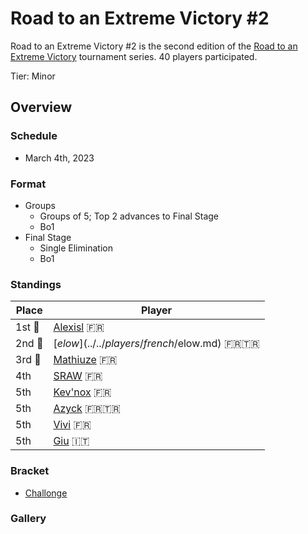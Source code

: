 # Road to an Extreme Victory #2

Road to an Extreme Victory #2 is the second edition of the [Road to an Extreme Victory](rtaxvmain.md) tournament series.
40 players participated.

Tier: Minor

## Overview

### Schedule
- March 4th, 2023

### Format
- Groups
  - Groups of 5; Top 2 advances to Final Stage
  - Bo1
- Final Stage
  - Single Elimination
  - Bo1

### Standings

|Place|Player|
|-|-|
|1st :1st_place_medal:|[Alexisl](../../players/french/alexisl.md) :fr:|
|2nd :2nd_place_medal:|[$elow](../../players/french/$elow.md) :fr::tr:|
|3rd :3rd_place_medal:|[Mathiuze](../../players/french/mathiuze.md) :fr:|
|4th|[SRAW](../../players/french/sraw.md) :fr:|
|5th|[Kev'nox](../../players/french/kevnox.md) :fr:|
|5th|[Azyck](../../players/french/azyck.md) :fr::tr:|
|5th|[Vivi](../../players/french/vivi.md) :fr:|
|5th|[Giu](../../players/italian/giu.md) :it:|

### Bracket
- [Challonge](https://challonge.com/rtaxv2)

### Gallery
